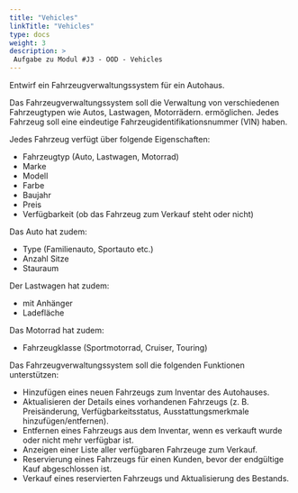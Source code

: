 ```yaml
---
title: "Vehicles"
linkTitle: "Vehicles"
type: docs
weight: 3
description: >
 Aufgabe zu Modul #J3 - OOD - Vehicles
---
```


Entwirf ein Fahrzeugverwaltungssystem für ein Autohaus.

Das Fahrzeugverwaltungssystem soll die Verwaltung von verschiedenen Fahrzeugtypen wie Autos, Lastwagen, Motorrädern. ermöglichen. 
Jedes Fahrzeug soll eine eindeutige Fahrzeugidentifikationsnummer (VIN) haben.

Jedes Fahrzeug verfügt über folgende Eigenschaften:
- Fahrzeugtyp (Auto, Lastwagen, Motorrad)
- Marke
- Modell
- Farbe
- Baujahr
- Preis
- Verfügbarkeit (ob das Fahrzeug zum Verkauf steht oder nicht)

Das Auto hat zudem:
- Type (Familienauto, Sportauto etc.)
- Anzahl Sitze
- Stauraum

Der Lastwagen hat zudem:
- mit Anhänger
- Ladefläche

Das Motorrad hat zudem:
- Fahrzeugklasse (Sportmotorrad, Cruiser, Touring)

Das Fahrzeugverwaltungssystem soll die folgenden Funktionen unterstützen:
- Hinzufügen eines neuen Fahrzeugs zum Inventar des Autohauses.
- Aktualisieren der Details eines vorhandenen Fahrzeugs (z. B. Preisänderung, Verfügbarkeitsstatus, Ausstattungsmerkmale hinzufügen/entfernen).
- Entfernen eines Fahrzeugs aus dem Inventar, wenn es verkauft wurde oder nicht mehr verfügbar ist.
- Anzeigen einer Liste aller verfügbaren Fahrzeuge zum Verkauf.
- Reservierung eines Fahrzeugs für einen Kunden, bevor der endgültige Kauf abgeschlossen ist.
- Verkauf eines reservierten Fahrzeugs und Aktualisierung des Bestands.
